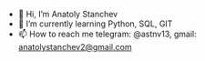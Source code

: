 - 👋 Hi, I’m Anatoly Stanchev
- 🌱 I’m currently learning Python, SQL, GIT
- 📫 How to reach me telegram: @astnv13, gmail: anatolystanchev2@gmail.com


<!---
astnv/astnv is a ✨ special ✨ repository because its `README.md` (this file) appears on your GitHub profile.
You can click the Preview link to take a look at your changes.
--->
